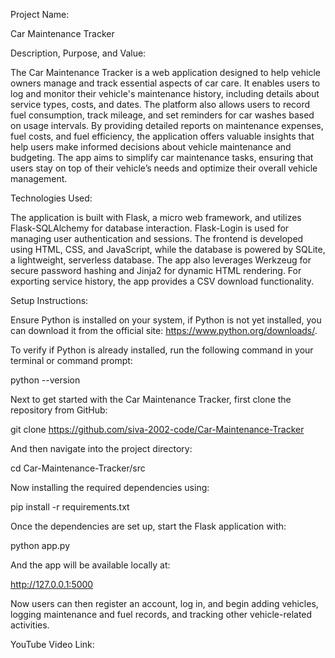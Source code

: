 Project Name: 

Car Maintenance Tracker 

Description, Purpose, and Value: 

The Car Maintenance Tracker is a web application designed to help vehicle owners manage and track essential aspects of car care. It enables users to log and monitor their vehicle's maintenance history, including details about service types, costs, and dates. The platform also allows users to record fuel consumption, track mileage, and set reminders for car washes based on usage intervals. By providing detailed reports on maintenance expenses, fuel costs, and fuel efficiency, the application offers valuable insights that help users make informed decisions about vehicle maintenance and budgeting. The app aims to simplify car maintenance tasks, ensuring that users stay on top of their vehicle’s needs and optimize their overall vehicle management. 

Technologies Used: 

The application is built with Flask, a micro web framework, and utilizes Flask-SQLAlchemy for database interaction. Flask-Login is used for managing user authentication and sessions. The frontend is developed using HTML, CSS, and JavaScript, while the database is powered by SQLite, a lightweight, serverless database. The app also leverages Werkzeug for secure password hashing and Jinja2 for dynamic HTML rendering. For exporting service history, the app provides a CSV download functionality. 

Setup Instructions: 

Ensure Python is installed on your system, if Python is not yet installed, you can download it from the official site: https://www.python.org/downloads/. 

To verify if Python is already installed, run the following command in your terminal or command prompt: 

python --version 

Next to get started with the Car Maintenance Tracker, first clone the repository from GitHub: 

git clone https://github.com/siva-2002-code/Car-Maintenance-Tracker 

And then navigate into the project directory: 

cd Car-Maintenance-Tracker/src

Now installing the required dependencies using: 

pip install -r requirements.txt 

Once the dependencies are set up, start the Flask application with: 

python app.py 

And the app will be available locally at: 

http://127.0.0.1:5000 

Now users can then register an account, log in, and begin adding vehicles, logging maintenance and fuel records, and tracking other vehicle-related activities. 

YouTube Video Link:
